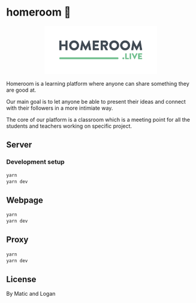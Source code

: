 # homeroom 🧠

<p align="center"><img src="media/homeroom.png" width="300" /></p>

Homeroom is a learning platform where anyone can share something they are good at.

Our main goal is to let anyone be able to present their ideas and connect with their followers in a more intimiate way.

The core of our platform is a classroom which is a meeting point for all the students and teachers working on specific project.

## Server

### Development setup

```bash
yarn
yarn dev
```

## Webpage

```bash
yarn
yarn dev
```

## Proxy

```bash
yarn
yarn dev
```

## License

By Matic and Logan
